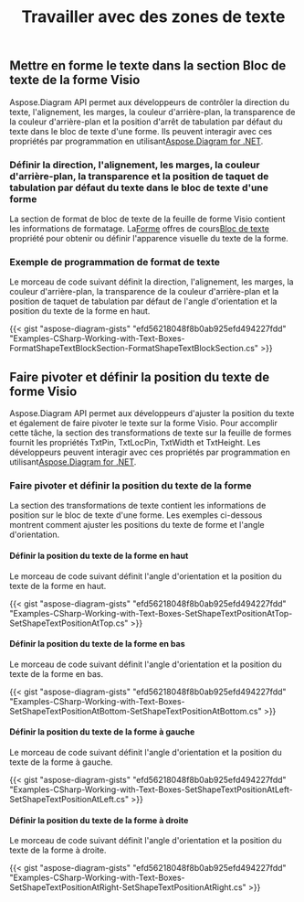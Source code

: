 ﻿---
title: Travailler avec des zones de texte
type: docs
weight: 210
url: /fr/net/working-with-text-boxes/
description: Cette section explique comment formater une forme de texte avec Aspose.Diagram.
---
## **Mettre en forme le texte dans la section Bloc de texte de la forme Visio**
 Aspose.Diagram API permet aux développeurs de contrôler la direction du texte, l'alignement, les marges, la couleur d'arrière-plan, la transparence de la couleur d'arrière-plan et la position d'arrêt de tabulation par défaut du texte dans le bloc de texte d'une forme. Ils peuvent interagir avec ces propriétés par programmation en utilisant[Aspose.Diagram for .NET](https://products.aspose.com/diagram/net/).
### **Définir la direction, l'alignement, les marges, la couleur d'arrière-plan, la transparence et la position de taquet de tabulation par défaut du texte dans le bloc de texte d'une forme**
 La section de format de bloc de texte de la feuille de forme Visio contient les informations de formatage. La[Forme](http://www.aspose.com/api/net/diagram/aspose.diagram/shape) offres de cours[Bloc de texte](http://www.aspose.com/api/net/diagram/aspose.diagram/textblock) propriété pour obtenir ou définir l'apparence visuelle du texte de la forme.
### **Exemple de programmation de format de texte**
Le morceau de code suivant définit la direction, l'alignement, les marges, la couleur d'arrière-plan, la transparence de la couleur d'arrière-plan et la position de taquet de tabulation par défaut de l'angle d'orientation et la position du texte de la forme en haut.

{{< gist "aspose-diagram-gists" "efd56218048f8b0ab925efd494227fdd" "Examples-CSharp-Working-with-Text-Boxes-FormatShapeTextBlockSection-FormatShapeTextBlockSection.cs" >}}
## **Faire pivoter et définir la position du texte de forme Visio**
 Aspose.Diagram API permet aux développeurs d'ajuster la position du texte et également de faire pivoter le texte sur la forme Visio. Pour accomplir cette tâche, la section des transformations de texte sur la feuille de formes fournit les propriétés TxtPin, TxtLocPin, TxtWidth et TxtHeight. Les développeurs peuvent interagir avec ces propriétés par programmation en utilisant[Aspose.Diagram for .NET](https://products.aspose.com/diagram/net/).
### **Faire pivoter et définir la position du texte de la forme**
La section des transformations de texte contient les informations de position sur le bloc de texte d'une forme. Les exemples ci-dessous montrent comment ajuster les positions du texte de forme et l'angle d'orientation.
#### **Définir la position du texte de la forme en haut**
Le morceau de code suivant définit l'angle d'orientation et la position du texte de la forme en haut.

{{< gist "aspose-diagram-gists" "efd56218048f8b0ab925efd494227fdd" "Examples-CSharp-Working-with-Text-Boxes-SetShapeTextPositionAtTop-SetShapeTextPositionAtTop.cs" >}}
#### **Définir la position du texte de la forme en bas**
Le morceau de code suivant définit l'angle d'orientation et la position du texte de la forme en bas.

{{< gist "aspose-diagram-gists" "efd56218048f8b0ab925efd494227fdd" "Examples-CSharp-Working-with-Text-Boxes-SetShapeTextPositionAtBottom-SetShapeTextPositionAtBottom.cs" >}}
#### **Définir la position du texte de la forme à gauche**
Le morceau de code suivant définit l'angle d'orientation et la position du texte de la forme à gauche.

{{< gist "aspose-diagram-gists" "efd56218048f8b0ab925efd494227fdd" "Examples-CSharp-Working-with-Text-Boxes-SetShapeTextPositionAtLeft-SetShapeTextPositionAtLeft.cs" >}}
#### **Définir la position du texte de la forme à droite**
Le morceau de code suivant définit l'angle d'orientation et la position du texte de la forme à droite.

{{< gist "aspose-diagram-gists" "efd56218048f8b0ab925efd494227fdd" "Examples-CSharp-Working-with-Text-Boxes-SetShapeTextPositionAtRight-SetShapeTextPositionAtRight.cs" >}}
